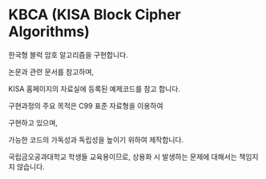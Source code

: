 # KBCA  (KISA Block Cipher Algorithms)

한국형 블럭 암호 알고리즘을 구현합니다.


논문과 관련 문서를 참고하며,

KISA 홈페이지의 자료실에 등록된 예제코드를 참고 합니다.


구현과정의 주요 목적은 C99 표준 자료형을 이용하여

구현하고 있으며,

가능한 코드의 가독성과 독립성을 높이기 위하여 제작합니다.




국립금오공과대학교 학생들 교육용이므로, 상용화 시 발생하는 문제에 대해서는 책임지지 않습니다.

